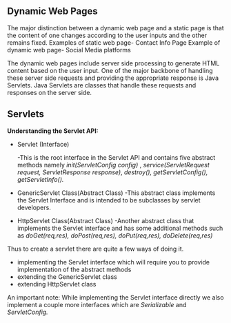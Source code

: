 Dynamic Web Pages
-
The major distinction between a dynamic web page and a static page is that the content of one changes according to the user inputs and the other remains fixed.
Examples of static web page- Contact Info Page
Example of dynamic web page- Social Media platforms

The dynamic web pages include server side processing to generate HTML content based on the user input. One of the major backbone of handling these server side requests and
providing the appropriate response is Java Servlets. Java Servlets are classes that handle these requests and responses on the server side.

Servlets
-
**Understanding the Servlet API:**
- Servlet (Interface)

  -This is the root interface in the Servlet API and contains five abstract methods namely
  *init(ServletConfig config)* , *service(ServletRequest request, ServletResponse response)*, *destroy(), getServletConfig(), getServletInfo().*

- GenericServlet Class(Abstract Class)
  -This abstract class implements the Servlet Interface and is intended to be subclasses by servlet developers. 

- HttpServlet Class(Abstract Class)
  -Another abstract class that implements the Servlet interface and has some additional methods such as *doGet(req,res), doPost(req,res), doPut(req,res), doDelete(req,res)*

Thus to create a servlet there are quite a few ways of doing it.

 - implementing the Servlet interface which will require you to provide implementation of the abstract methods
 - extending the GenericServlet class
 - extending HttpServlet class

An important note: While implementing the Servlet interface directly we also implement a couple more interfaces which are *Serializable* and *ServletConfig.* 










